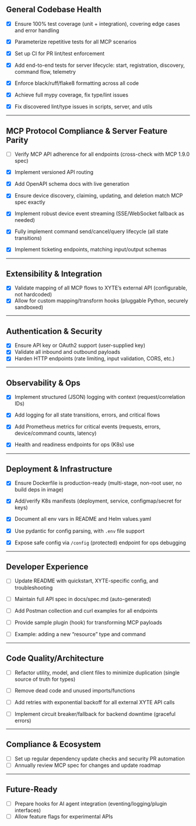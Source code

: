 ## General Codebase Health

* [x] Ensure 100% test coverage (unit + integration), covering edge cases and error handling

* [x] Parameterize repetitive tests for all MCP scenarios

* [x] Set up CI for PR lint/test enforcement

* [x] Add end-to-end tests for server lifecycle: start, registration, discovery, command flow, telemetry

* [x] Enforce black/ruff/flake8 formatting across all code

* [x] Achieve full mypy coverage, fix type/lint issues

* [x] Fix discovered lint/type issues in scripts, server, and utils

---

## MCP Protocol Compliance & Server Feature Parity

* [ ] Verify MCP API adherence for all endpoints (cross-check with MCP 1.9.0 spec)

* [x] Implement versioned API routing

* [x] Add OpenAPI schema docs with live generation

* [x] Ensure device discovery, claiming, updating, and deletion match MCP spec exactly

* [x] Implement robust device event streaming (SSE/WebSocket fallback as needed)

* [x] Fully implement command send/cancel/query lifecycle (all state transitions)

* [x] Implement ticketing endpoints, matching input/output schemas

---

## Extensibility & Integration

* [x] Validate mapping of all MCP flows to XYTE’s external API (configurable, not hardcoded)
* [x] Allow for custom mapping/transform hooks (pluggable Python, securely sandboxed)

---

## Authentication & Security

* [x] Ensure API key or OAuth2 support (user-supplied key)
* [x] Validate all inbound and outbound payloads
* [x] Harden HTTP endpoints (rate limiting, input validation, CORS, etc.)

---

## Observability & Ops

* [x] Implement structured (JSON) logging with context (request/correlation IDs)

* [x] Add logging for all state transitions, errors, and critical flows

* [x] Add Prometheus metrics for critical events (requests, errors, device/command counts, latency)

* [x] Health and readiness endpoints for ops (K8s) use

---

## Deployment & Infrastructure

* [x] Ensure Dockerfile is production-ready (multi-stage, non-root user, no build deps in image)

* [x] Add/verify K8s manifests (deployment, service, configmap/secret for keys)

* [x] Document all env vars in README and Helm values.yaml

* [x] Use pydantic for config parsing, with `.env` file support

* [x] Expose safe config via `/config` (protected) endpoint for ops debugging

---

## Developer Experience

* [ ] Update README with quickstart, XYTE-specific config, and troubleshooting

* [ ] Maintain full API spec in docs/spec.md (auto-generated)

* [ ] Add Postman collection and curl examples for all endpoints

* [ ] Provide sample plugin (hook) for transforming MCP payloads

* [ ] Example: adding a new “resource” type and command

---

## Code Quality/Architecture

* [ ] Refactor utility, model, and client files to minimize duplication (single source of truth for types)

* [ ] Remove dead code and unused imports/functions

* [ ] Add retries with exponential backoff for all external XYTE API calls

* [ ] Implement circuit breaker/fallback for backend downtime (graceful errors)

---

## Compliance & Ecosystem

* [ ] Set up regular dependency update checks and security PR automation
* [ ] Annually review MCP spec for changes and update roadmap

---

## Future-Ready

* [ ] Prepare hooks for AI agent integration (eventing/logging/plugin interfaces)
* [ ] Allow feature flags for experimental APIs